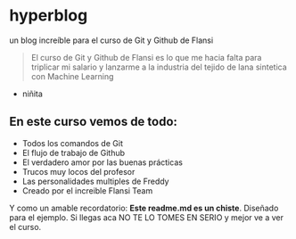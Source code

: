 # hyperblog
un blog increíble para el curso de Git y Github de Flansi
> El curso de Git y Github de Flansi es lo que me hacia falta para triplicar mi salario y lanzarme a la industria del tejido de lana sintetica con Machine Learning
- niñita

## En este curso vemos de todo:
* Todos los comandos de Git
* El flujo de trabajo de Github
* El verdadero amor por las buenas prácticas
* Trucos muy locos del profesor
* Las personalidades multiples de Freddy
* Creado por el increible Flansi Team

Y como un amable recordatorio: **Este readme.md es un chiste**. Diseñado para el ejemplo. Si llegas aca NO TE LO TOMES EN SERIO y mejor ve a ver el curso.